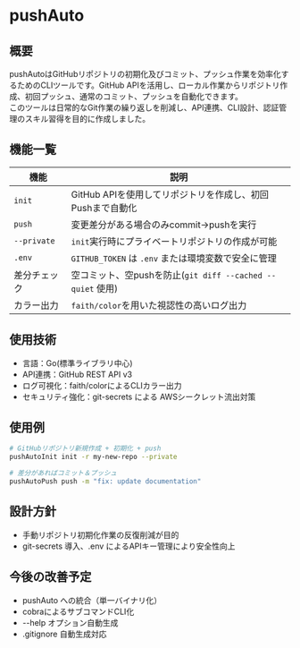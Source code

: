 # pushAuto

## 概要
pushAutoはGitHubリポジトリの初期化及びコミット、プッシュ作業を効率化するためのCLIツールです。GitHub APIを活用し、ローカル作業からリポジトリ作成、初回プッシュ、通常のコミット、プッシュを自動化できます。<br>このツールは日常的なGit作業の繰り返しを削減し、API連携、CLI設計、認証管理のスキル習得を目的に作成しました。

## 機能一覧
| 機能 | 説明 |
|------|------|
| `init`| GitHub APIを使用してリポジトリを作成し、初回Pushまで自動化 |
| `push`| 変更差分がある場合のみcommit→pushを実行 |
| `--private`| `init`実行時にプライベートリポジトリの作成が可能 |
| `.env`| `GITHUB_TOKEN` は `.env` または環境変数で安全に管理 |
| 差分チェック | 空コミット、空pushを防止(`git diff --cached --quiet` 使用) |
| カラー出力| `faith/color`を用いた視認性の高いログ出力 |


## 使用技術
- 言語：Go(標準ライブラリ中心)
- API連携：GitHub REST API v3
- ログ可視化：faith/colorによるCLIカラー出力
- セキュリティ強化：git-secrets による AWSシークレット流出対策


## 使用例
```bash
# GitHubリポジトリ新規作成 + 初期化 + push
pushAutoInit init -r my-new-repo --private

# 差分があればコミット＆プッシュ
pushAutoPush push -m "fix: update documentation"
```

## 設計方針
- 手動リポジトリ初期化作業の反復削減が目的
- git-secrets 導入、.env によるAPIキー管理により安全性向上

## 今後の改善予定
- pushAuto への統合（単一バイナリ化）
- cobraによるサブコマンドCLI化
- --help オプション自動生成
- .gitignore 自動生成対応